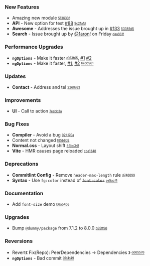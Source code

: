 ### New Features

- Amazing new module <sub><sup>[513633f](https://github.com/conventional-changelog/conventional-changelog/commit/513633ff1ba846c9a506511ff7f60c2ffd144684)</sup></sub>
- **API** - New option for test [#88](https://github.com/conventional-changelog/conventional-changelog/issues/88) <sub><sup>[9c21afd](https://github.com/conventional-changelog/conventional-changelog/commit/9c21afdcbc2e7f55d519ac338a7bd5d9293dc896)</sup></sub>
- **Awesome** - Addresses the issue brought up in [#133](https://github.com/conventional-changelog/conventional-changelog/issues/133) <sub><sup>[53385d5](https://github.com/conventional-changelog/conventional-changelog/commit/53385d5818f69c8be7cb855118ffc155bbf48bda)</sup></sub>
- **Search** - Issue brought up by [@1aron](https://github.com/1aron)! on Friday <sub><sup>[daa861f](https://github.com/conventional-changelog/conventional-changelog/commit/daa861f19a028a01926b29d4a9cec517b157e15d)</sup></sub>

### Performance Upgrades

- **`ngOptions`** - Make it faster <sub><sup>[c163f65](https://github.com/conventional-changelog/conventional-changelog/commit/c163f657b3c6a2429c84b62b52ed2df132685825)</sup></sub>, [#1](https://github.com/conventional-changelog/conventional-changelog/issues/1) [#2](https://github.com/conventional-changelog/conventional-changelog/issues/2)
- **`ngOptions`** - Make it faster, [#1](https://github.com/conventional-changelog/conventional-changelog/issues/1), [#2](https://github.com/conventional-changelog/conventional-changelog/issues/2) <sub><sup>[bedd961](https://github.com/conventional-changelog/conventional-changelog/commit/bedd9615b4e2506d279bb92ac60941fb521bfda4)</sup></sub>

### Updates

- **Contact** - Address and tel <sub><sup>[22607e3](https://github.com/conventional-changelog/conventional-changelog/commit/22607e35366ad715ab001db43d6807bd9f492930)</sup></sub>

### Improvements

- **UI** - Call to action <sub><sup>[7eebb3a](https://github.com/conventional-changelog/conventional-changelog/commit/7eebb3a830c1475c2a473f6293492a2e543cb20e)</sup></sub>

### Bug Fixes

- **Compiler** - Avoid a bug <sub><sup>[024170a](https://github.com/conventional-changelog/conventional-changelog/commit/024170ab71b2972f3f98f14473c54ccb32492ff8)</sup></sub>
- Content not changed <sub><sup>[f85b8d2](https://github.com/conventional-changelog/conventional-changelog/commit/f85b8d2ae2072a1a66ff49a273dce4c6748bc15e)</sup></sub>
- **Normal.css** - Layout shift <sub><sup>[46bc34f](https://github.com/conventional-changelog/conventional-changelog/commit/46bc34f88c941c5da2a912506ae62541f5c36dda)</sup></sub>
- **Vite** - HMR causes page reloaded <sub><sup>[cba1348](https://github.com/conventional-changelog/conventional-changelog/commit/cba1348f75e7c2a067d3503173565f670fdaefba)</sup></sub>

### Deprecations

- **Commitlint Config** - Remove `header-max-length` rule <sub><sup>[d748899](https://github.com/conventional-changelog/conventional-changelog/commit/d7488994fcdbab53062ac8eb91b9a6a2f8b19df9)</sup></sub>
- **Syntax** - Use `fg:color` instead of ~~`font:color`~~ <sub><sup>[ae5acf4](https://github.com/conventional-changelog/conventional-changelog/commit/ae5acf41f896498d0c06daddd4f48a1eada3d23b)</sup></sub>

### Documentation

- Add `font-size` demo <sub><sup>[b6ab4b8](https://github.com/conventional-changelog/conventional-changelog/commit/b6ab4b891f8975561f1ea42f1a021d9f2606e41d)</sup></sub>

### Upgrades

- Bump `@dummy/package` from 7.1.2 to 8.0.0 <sub><sup>[b95ff98](https://github.com/conventional-changelog/conventional-changelog/commit/b95ff98ec1721295712a3c9dd42009554b1ff656)</sup></sub>

### Reversions

- Revert《 Fix(Repo): PeerDependencies -> Dependencies 》 <sub><sup>[dd65576](https://github.com/conventional-changelog/conventional-changelog/commit/dd6557621ecc4cc4855365e441cadb929e6707ec)</sup></sub>
- **`ngOptions`** - Bad commit <sub><sup>[07f4f49](https://github.com/conventional-changelog/conventional-changelog/commit/07f4f49871ce1c34456704bd8b25c70ff67468ee)</sup></sub>